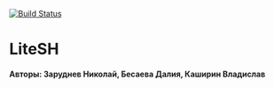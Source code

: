 [![Build Status](https://travis-ci.com/NikolaiZarudnev/LiteSh.svg?branch=main)](https://travis-ci.com/NikolaiZarudnev/LiteSh)

# LiteSH

#### Авторы: Заруднев Николай, Бесаева Далия, Каширин Владислав